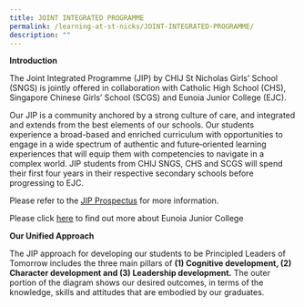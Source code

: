 ```yaml
---
title: JOINT INTEGRATED PROGRAMME
permalink: /learning-at-st-nicks/JOINT-INTEGRATED-PROGRAMME/
description: ""
---
```

<b>Introduction</b>
  
The Joint Integrated Programme (JIP) by CHIJ St Nicholas Girls’ School (SNGS) is jointly offered in collaboration with Catholic High School (CHS), Singapore Chinese Girls’ School (SCGS) and Eunoia Junior College (EJC).   
  
Our JIP is a community anchored by a strong culture of care, and integrated and extends from the best elements of our schools. Our students experience a broad-based and enriched curriculum with opportunities to engage in a wide spectrum of authentic and future‐oriented learning experiences that will equip them with competencies to navigate in a complex world. JIP students from CHIJ SNGS, CHS and SCGS will spend their first four years in their respective secondary schools before progressing to EJC.  
  
Please refer to the [JIP Prospectus](https://issuu.com/sngscorpcomms/docs/jip_prospectus) for more information.  
  
Please click [here](https://eunoiajc.moe.edu.sg/) to find out more about Eunoia Junior College  
  
**Our Unified Approach**  
  
The JIP approach for developing our students to be Principled Leaders of Tomorrow includes the three main pillars of **(1) Cognitive development, (2) Character development and (3) Leadership development.** The outer portion of the diagram shows our desired outcomes, in terms of the knowledge, skills and attitudes that are embodied by our graduates.